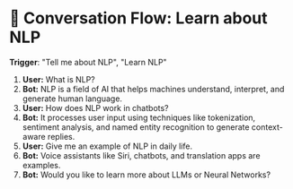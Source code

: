 # 💬 Conversation Flow: Learn about NLP

**Trigger**: "Tell me about NLP", "Learn NLP"

1. **User:** What is NLP?
2. **Bot:** NLP is a field of AI that helps machines understand, interpret, and generate human language.
3. **User:** How does NLP work in chatbots?
4. **Bot:** It processes user input using techniques like tokenization, sentiment analysis, and named entity recognition to generate context-aware replies.
5. **User:** Give me an example of NLP in daily life.
6. **Bot:** Voice assistants like Siri, chatbots, and translation apps are examples.
7. **Bot:** Would you like to learn more about LLMs or Neural Networks?